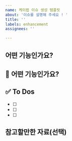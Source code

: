 ```yaml
---
name: 케이랩 이슈 생성 템플릿
about: '이슈를 설명해 주세요 ! '
title: ''
labels: enhancement
assignees: ''

---
```


## 어떤 기능인가요?

 <!-- 추가하려는 기능에 대해 간결하게 설명해주세요 -->

## 💚 어떤 기능인가요?

## ✅ To Dos

- [ ]
- [ ]
- [ ]

## 참고할만한 자료(선택)
